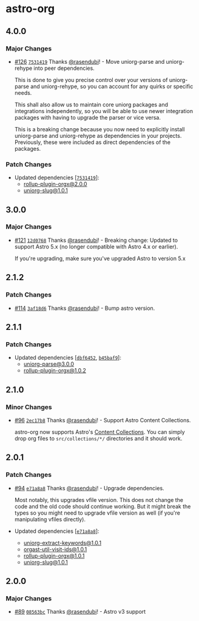 # astro-org

## 4.0.0

### Major Changes

- [#126](https://github.com/rasendubi/uniorg/pull/126) [`7531419`](https://github.com/rasendubi/uniorg/commit/75314196835ee768fc0689cbc6279cf68fedb58b) Thanks [@rasendubi](https://github.com/rasendubi)! - Move uniorg-parse and uniorg-rehype into peer dependencies.

  This is done to give you precise control over your versions of uniorg-parse and uniorg-rehype, so you can account for any quirks or specific needs.

  This shall also allow us to maintain core uniorg packages and integrations independently, so you will be able to use newer integration packages with having to upgrade the parser or vice versa.

  This is a breaking change because you now need to explicitly install uniorg-parse and uniorg-rehype as dependencies in your projects. Previously, these were included as direct dependencies of the packages.

### Patch Changes

- Updated dependencies [[`7531419`](https://github.com/rasendubi/uniorg/commit/75314196835ee768fc0689cbc6279cf68fedb58b)]:
  - rollup-plugin-orgx@2.0.0
  - uniorg-slug@1.0.1

## 3.0.0

### Major Changes

- [#121](https://github.com/rasendubi/uniorg/pull/121) [`12d0768`](https://github.com/rasendubi/uniorg/commit/12d076891ef1d643cd3712e6845e0c45d38c98cb) Thanks [@rasendubi](https://github.com/rasendubi)! - Breaking change: Updated to support Astro 5.x (no longer compatible with Astro 4.x or earlier).

  If you're upgrading, make sure you've upgraded Astro to version 5.x

## 2.1.2

### Patch Changes

- [#114](https://github.com/rasendubi/uniorg/pull/114) [`3af18d6`](https://github.com/rasendubi/uniorg/commit/3af18d630f64f11afda88b93c31f4779473d8e61) Thanks [@rasendubi](https://github.com/rasendubi)! - Bump astro version.

## 2.1.1

### Patch Changes

- Updated dependencies [[`dbf6452`](https://github.com/rasendubi/uniorg/commit/dbf6452921ad03120bb9df87746aef52ac72b5fb), [`b45baf9`](https://github.com/rasendubi/uniorg/commit/b45baf992db4659e2732e888bd3860b9eff25504)]:
  - uniorg-parse@3.0.0
  - rollup-plugin-orgx@1.0.2

## 2.1.0

### Minor Changes

- [#96](https://github.com/rasendubi/uniorg/pull/96) [`2ec17b8`](https://github.com/rasendubi/uniorg/commit/2ec17b87a2b58546307f61110785dac47d7b2b10) Thanks [@rasendubi](https://github.com/rasendubi)! - Support Astro Content Collections.

  astro-org now supports Astro's [Content Collections](https://docs.astro.build/en/guides/content-collections/). You can simply drop org files to `src/collections/*/` directories and it should work.

## 2.0.1

### Patch Changes

- [#94](https://github.com/rasendubi/uniorg/pull/94) [`e71a8a8`](https://github.com/rasendubi/uniorg/commit/e71a8a85f4921d53fdf112df17bd37b92af1ed5d) Thanks [@rasendubi](https://github.com/rasendubi)! - Upgrade dependencies.

  Most notably, this upgrades vfile version. This does not change the code and the old code should continue working. But it might break the types so you might need to upgrade vfile version as well (if you're manipulating vfiles directly).

- Updated dependencies [[`e71a8a8`](https://github.com/rasendubi/uniorg/commit/e71a8a85f4921d53fdf112df17bd37b92af1ed5d)]:
  - uniorg-extract-keywords@1.0.1
  - orgast-util-visit-ids@1.0.1
  - rollup-plugin-orgx@1.0.1
  - uniorg-slug@1.0.1

## 2.0.0

### Major Changes

- [#89](https://github.com/rasendubi/uniorg/pull/89) [`08563bc`](https://github.com/rasendubi/uniorg/commit/08563bc1d6d7e676f0e52519712b602a312acaed) Thanks [@rasendubi](https://github.com/rasendubi)! - Astro v3 support
